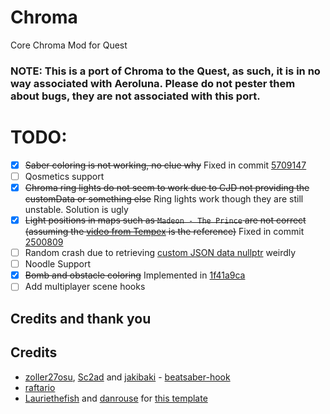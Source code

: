 # Chroma

Core Chroma Mod for Quest

### NOTE: This is a port of Chroma to the Quest, as such, it is in no way associated with Aeroluna. Please do not pester them about bugs, they are not associated with this port.

# TODO:
- [x] ~~Saber coloring is not working, no clue why~~ Fixed in commit [5709147](https://github.com/nyamimi/Chroma/commit/570914772f868e8a99338fbc1ddf18f0336daeaa)
- [ ] Qosmetics support
- [x] ~~Chroma ring lights do not seem to work due to CJD not providing the customData or something else~~ Ring lights work though they are still unstable. Solution is ugly
- [x] ~~Light positions in maps such as `Madeon - The Prince` are not correct (assuming the [video from Tempex](https://www.youtube.com/watch?v=I0G34tNpbPU) is the reference)~~ Fixed in commit [2500809](https://github.com/nyamimi/Chroma/commit/2500809f1082134ee148b46c0744b303da583bf9)
- [ ] Random crash due to retrieving [custom JSON data nullptr](https://github.com/nyamimi/Chroma/blob/c36d5fd48254008786a07c3a2419eac590fc2961/src/hooks/LightSwitchEventEffect.cpp#L57) weirdly
- [ ] Noodle Support
- [x] ~~Bomb and obstacle coloring~~ Implemented in [1f41a9ca](https://github.com/nyamimi/Chroma/commit/1f41a9ca80a5f44d15e4aa08e17f8dbcd9ef07a1)
- [ ] Add multiplayer scene hooks

## Credits and thank you

## Credits

* [zoller27osu](https://github.com/zoller27osu), [Sc2ad](https://github.com/Sc2ad) and [jakibaki](https://github.com/jakibaki) - [beatsaber-hook](https://github.com/sc2ad/beatsaber-hook)
* [raftario](https://github.com/raftario) 
* [Lauriethefish](https://github.com/Lauriethefish) and [danrouse](https://github.com/danrouse) for [this template](https://github.com/Lauriethefish/quest-mod-template)